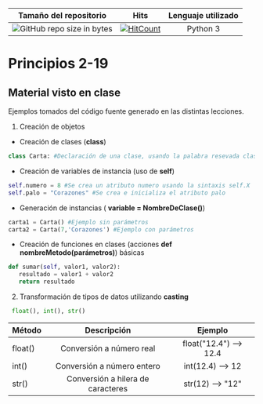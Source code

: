 | Tamaño del repositorio        | Hits           | Lenguaje utilizado|
| ------------- |:-------------:| :-------------:| 
| ![GitHub repo size in bytes](https://img.shields.io/github/repo-size/jciccio/principios2-19.svg?style=for-the-badge)      | [![HitCount](http://hits.dwyl.com/jciccio/principios2-19.svg)](http://hits.dwyl.com/jciccio/principios2-19) | Python 3|
    
# Principios 2-19

## Material visto en clase
Ejemplos tomados del código fuente generado en las distintas lecciones.


1. Creación de objetos
  * Creación de clases (__class__)
  ```python
  class Carta: #Declaración de una clase, usando la palabra resevada class
  ```
  
  * Creación de variables de instancia (uso de __self__)
  ```python
  self.numero = 8 #Se crea un atributo numero usando la sintaxis self.X
  self.palo = "Corazones" #Se crea e inicializa el atributo palo
  ```
  
  * Generación de instancias ( __variable = NombreDeClase()__)
  ```python
  carta1 = Carta() #Ejemplo sin parámetros
  carta2 = Carta(7,'Corazones') #Ejemplo con parámetros
  ```
  
  * Creación de funciones en clases (acciones __def nombreMetodo(parámetros)__) básicas
  ```python
  def sumar(self, valor1, valor2):
     resultado = valor1 + valor2
     return resultado
  ``` 
  
2. Transformación de tipos de datos utilizando __casting__
```python
 float(), int(), str()
```

| Método        | Descripción           | Ejemplo
| ------------- |:-------------:| :-------------:|
| float()        | Conversión a número real  | float("12.4") --> 12.4
| int()        | Conversión a número entero  | int(12.4) --> 12
| str()        | Conversión a hilera de caracteres | str(12) --> "12"